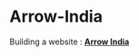 # Arrow-India
Building a website : <a href="https://souvikmajumder26.github.io/Arrow-India/"><b>Arrow India</b></a>
